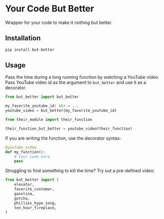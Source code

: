 # Your Code But Better

Wrapper for your code to make it nothing but better. 

## Installation

```bash
pip install but-better
```

## Usage

Pass the time during a long running function by watching a YouTube video. 
Pass YouTube video id as the argument to `but_better` and use it as a decorator.

```python
from but_better import but_better

my_favorite_youtube_id: str = ...
youtube_video = but_better(my_favorite_youtube_id)

from their_module import their_function 

their_function_but_better = youtube_video(their_function)
```

If you are writing the function, use the decorator syntax:

```python
@youtube_video
def my_function():
    # Your code here
    pass
```

Struggling to find something to kill the time? Try out a pre-defined video:

```python
from but_better import (
    elevator,
    favorite_customer, 
    gasolina, 
    gotcha,
    phillies_hype_song, 
    ten_hour_fireplace, 
)
```
